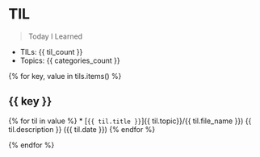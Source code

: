 # TIL
> Today I Learned

* TILs: {{ til_count }}
* Topics: {{ categories_count }}

{% for key, value in tils.items() %}
  ## {{ key }}
  {% for til in value %}
    * [`{{ til.title }}`]{{ til.topic}}/{{ til.file_name }}) {{ til.description }} ({{ til.date }})
  {% endfor %}

{% endfor %}